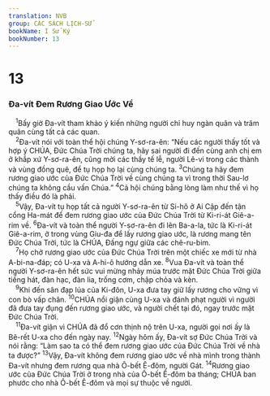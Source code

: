 ```yaml
---
translation: NVB
group: CÁC SÁCH LỊCH-SỬ
bookName: I Sử Ký 
bookNumber: 13
---
```


<div class="title"><h1>13</h1><h3>Đa-vít Đem Rương Giao Ước Về </h3></div>
<span class="verse 1su_13_1"> <sup>1</sup>Bấy giờ Đa-vít tham khảo ý kiến những người chỉ huy ngàn quân và trăm quân cùng tất cả các quan. <br/></span>
<span class="verse 1su_13_2"> <sup>2</sup>Đa-vít nói với toàn thể hội chúng Y-sơ-ra-ên: “Nếu các người thấy tốt và hợp ý CHÚA, Đức Chúa Trời chúng ta, hãy sai người đi đến cùng anh chị em ở khắp xứ Y-sơ-ra-ên, cũng mời các thầy tế lễ, người Lê-vi trong các thành và vùng đồng quê, để tụ họp họ lại cùng chúng ta. </span>
<span class="verse 1su_13_3"><sup>3</sup>Chúng ta hãy đem rương giao ước của Đức Chúa Trời về cùng chúng ta vì trong thời Sau-lơ chúng ta không cầu vấn Chúa.” </span>
<span class="verse 1su_13_4"><sup>4</sup>Cả hội chúng bằng lòng làm như thế vì họ thấy điều đó là phải. <br/></span>
<span class="verse 1su_13_5"> <sup>5</sup>Vậy, Đa-vít tụ họp tất cả người Y-sơ-ra-ên từ Si-hô ở Ai Cập đến tận cổng Ha-mát để đem rương giao ước của Đức Chúa Trời từ Ki-ri-át Giê-a-rim về. </span>
<span class="verse 1su_13_6"><sup>6</sup>Đa-vít và toàn thể người Y-sơ-ra-ên đi lên Ba-a-la, tức là Ki-ri-át Giê-a-rim, ở trong vùng Giu-đa để lấy rương giao ước, là rương mang tên Đức Chúa Trời, tức là CHÚA, Đấng ngự giữa các chê-ru-bim. <br/></span>
<span class="verse 1su_13_7"> <sup>7</sup>Họ chở rương giao ước của Đức Chúa Trời trên một chiếc xe mới từ nhà A-bi-na-đáp; có U-xa và A-hi-ô hướng dẫn xe. </span>
<span class="verse 1su_13_8"><sup>8</sup>Vua Đa-vít và toàn thể người Y-sơ-ra-ên hết sức vui mừng nhảy múa trước mặt Đức Chúa Trời giữa tiếng hát, đàn hạc, đàn lia, trống cơm, chập chỏa và kèn. <br/></span>
<span class="verse 1su_13_9"> <sup>9</sup>Khi đến sân đạp lúa của Ki-đôn, U-xa đưa tay giữ lấy rương cho vững vì con bò vấp chân. </span>
<span class="verse 1su_13_10"><sup>10</sup>CHÚA nổi giận cùng U-xa và đánh phạt người vì người đã đưa tay đụng đến rương giao ước, và người chết tại đó, ngay trước mặt Đức Chúa Trời. <br/></span>
<span class="verse 1su_13_11"> <sup>11</sup>Đa-vít giận vì CHÚA đã đổ cơn thịnh nộ trên U-xa, người gọi nơi ấy là Bê-rết U-xa cho đến ngày nay. </span>
<span class="verse 1su_13_12"><sup>12</sup>Ngày hôm ấy, Đa-vít sợ Đức Chúa Trời và nói rằng: “Làm sao ta có thể đem rương giao ước của Đức Chúa Trời về nhà ta được?” </span>
<span class="verse 1su_13_13"><sup>13</sup>Vậy, Đa-vít không đem rương giao ước về nhà mình trong thành Đa-vít nhưng đem rương qua nhà Ô-bết Ê-đôm, người Gát. </span>
<span class="verse 1su_13_14"><sup>14</sup>Rương giao ước của Đức Chúa Trời ở trong nhà của Ô-bết Ê-đôm ba tháng; CHÚA ban phước cho nhà Ô-bết Ê-đôm và mọi sự thuộc về người. <br/></span>
